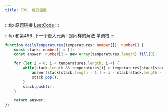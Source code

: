 ```yaml
---
title: 739. 每日温度
---
```

:::tip 原题链接
[LeetCode](https://leetcode.cn/problems/daily-temperatures/)
:::

:::tip
和第496. 下一个更大元素 I 是同样的解法 单调栈
:::

```typescript
function dailyTemperatures(temperatures: number[]): number[] {
    const stack: number[] = [];
    const answer: number[] = new Array(temperatures.length).fill(0);

    for (let i = 0; i < temperatures.length; i++) {
        while(stack.length && temperatures[i] > temperatures[stack[stack.length - 1]]) {
            answer[stack[stack.length - 1]] = i - stack[stack.length - 1];
            stack.pop();
        }
        stack.push(i);
    }

    return answer;
};
```
